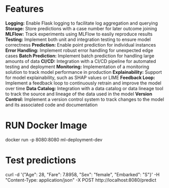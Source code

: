 # Features
**Logging:** Enable Flask logging to facilitate log aggregation and querying
**Storage:** Store predictions with a case number for later outcome joining
**MLFlow:** Track experiments using MLFlow to easily reproduce results
**Testing:** Implement both unit and integration testing to ensure model correctness
**Prediction:** Enable point prediction for individual instances
**Error Handling:** Implement robust error handling for unexpected edge cases
**Batch Prediction:** Implement batch prediction for handling large amounts of data
**CI/CD:** Integration with a CI/CD pipeline for automated testing and deployment
**Monitoring:** Implementation of a monitoring solution to track model performance in production
**Explainability:** Support for model explainability, such as SHAP values or LIME
**Feedback Loop:** Implement a feedback loop to continuously retrain and improve the model over time
**Data Catalog:** Integration with a data catalog or data lineage tool to track the source and lineage of the data used in the model
**Version Control:** Implement a version control system to track changes to the model and its associated code and documentation


# RUN Docker Image
docker run -p 8080:8080 ml-deployment-dev



# Test predictions
curl -d '{"Age": 28, "Fare": 7.8958, "Sex": "female", "Embarked": "S"}' -H "Content-Type: application/json" -X POST http://localhost:8080/predict
